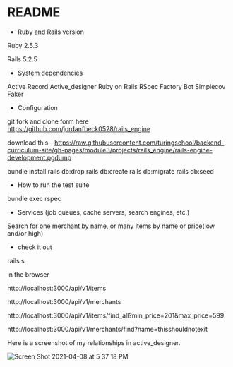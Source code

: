 # README

- Ruby and Rails version 

Ruby 2.5.3

Rails 5.2.5

- System dependencies

Active Record
Active_designer
Ruby on Rails
RSpec
Factory Bot
Simplecov
Faker

- Configuration

git fork and clone form here https://github.com/jordanfbeck0528/rails_engine

download this - https://raw.githubusercontent.com/turingschool/backend-curriculum-site/gh-pages/module3/projects/rails_engine/rails-engine-development.pgdump

bundle install
rails db:drop
rails db:create
rails db:migrate
rails db:seed

- How to run the test suite

bundle exec rspec

- Services (job queues, cache servers, search engines, etc.)

Search for one merchant by name, or many items by name or price(low and/or high)

- check it out

rails s

in the browser

http://localhost:3000/api/v1/items

http://localhost:3000/api/v1/merchants

http://localhost:3000/api/v1/items/find_all?min_price=201&max_price=599

http://localhost:3000/api/v1/merchants/find?name=thisshouldnotexit


Here is a screenshot of my relationships in active_designer.

![Screen Shot 2021-04-08 at 5 37 18 PM](https://user-images.githubusercontent.com/68141454/114122938-88b18980-98ae-11eb-92ba-93c2a8a16789.png)

